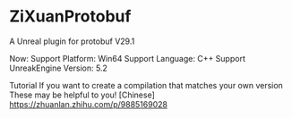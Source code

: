 # ZiXuanProtobuf
A Unreal plugin for protobuf V29.1

Now:
  Support Platform: Win64
  Support Language: C++
  Support UnreakEngine Version: 5.2

Tutorial
 If you want to create a compilation that matches your own version
 These may be helpful to you!
 [Chinese]
 https://zhuanlan.zhihu.com/p/9885169028

 
